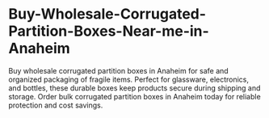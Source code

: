 # Buy-Wholesale-Corrugated-Partition-Boxes-Near-me-in-Anaheim
Buy wholesale corrugated partition boxes in Anaheim for safe and organized packaging of fragile items. Perfect for glassware, electronics, and bottles, these durable boxes keep products secure during shipping and storage. Order bulk corrugated partition boxes in Anaheim today for reliable protection and cost savings.
